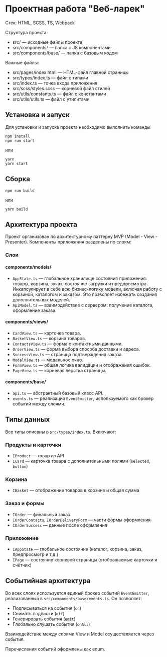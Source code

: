 # Проектная работа "Веб-ларек"

Стек: HTML, SCSS, TS, Webpack

Структура проекта:
- src/ — исходные файлы проекта
- src/components/ — папка с JS компонентами
- src/components/base/ — папка с базовым кодом

Важные файлы:
- src/pages/index.html — HTML-файл главной страницы
- src/types/index.ts — файл с типами
- src/index.ts — точка входа приложения
- src/scss/styles.scss — корневой файл стилей
- src/utils/constants.ts — файл с константами
- src/utils/utils.ts — файл с утилитами

## Установка и запуск
Для установки и запуска проекта необходимо выполнить команды

```
npm install
npm run start
```

или

```
yarn
yarn start
```
## Сборка

```
npm run build
```

или

```
yarn build
```

## Архитектура проекта

Проект организован по архитектурному паттерну MVP (Model - View - Presenter). Компоненты приложения разделены по слоям:

### Слои

#### components/models/
- `AppState.ts` — глобальное хранилище состояния приложения: товары, корзина, заказ, состояние загрузки и предпросмотра. Инкапсулирует в себе всю бизнес-логику модели, включая работу с корзиной, каталогом и заказом. Это позволяет избежать создания дополнительных моделей.
- `ApiModel.ts` — взаимодействие с сервером: получение каталога, оформление заказа.

#### components/views/
- `CardView.ts` — карточка товара.
- `BasketView.ts` — корзина товаров.
- `ContactsView.ts` — форма с контактными данными.
- `OrderView.ts` — форма выбора способа доставки и адреса.
- `SuccessView.ts` — страница подтверждения заказа.
- `ModalView.ts` — модальное окно.
- `FormView.ts` — общая логика валидации и отображения ошибок.
- `PageView.ts` — корневая вёрстка страницы.

#### components/base/
- `api.ts` — абстрактный базовый класс API.
- `events.ts` — реализация `EventEmitter`, используемого как брокер событий между слоями.

## Типы данных
Все типы описаны в `src/types/index.ts`. Включают:

### Продукты и карточки
- `IProduct` — товар из API
- `ICard` — карточка товара с дополнительными полями (`selected`, `button`)

### Корзина
- `IBasket` — отображение товаров в корзине и общая сумма

### Заказ и формы
- `IOrder` — финальный заказ
- `IOrderContacts`, `IOrderDeliveryForm` — части формы оформления
- `IOrderSuccess` — данные после оформления

### Приложение
- `IAppState` — глобальное состояние (каталог, корзина, заказ, предпросмотр и т.д.)
- `IPage` — состояние корневой страницы (отображаемые карточки и счётчик)

## Событийная архитектура

Во всех слоях используется единый брокер событий `EventEmitter`, реализованный в `src/components/base/events.ts`. Он позволяет:

- Подписываться на события (`on`)
- Снимать подписки (`off`)
- Генерировать события (`emit`)
- Глобально слушать события (`onAll`)

Взаимодействие между слоями View и Model осуществляется через события.

Перечисления событий оформлены как enum.